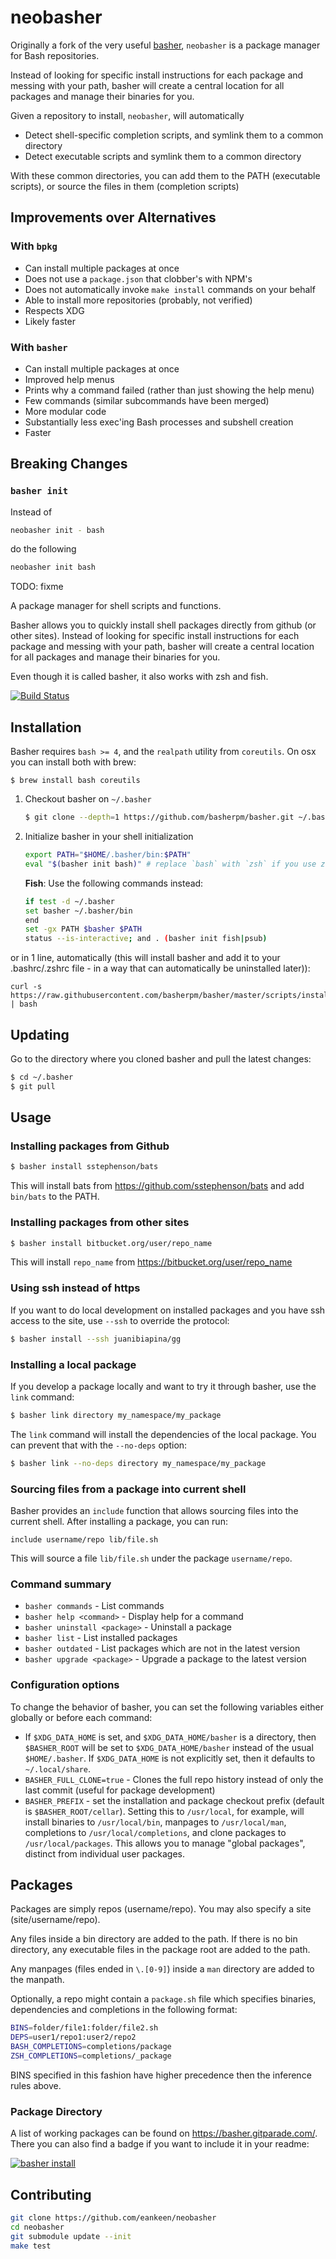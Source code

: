 # neobasher

Originally a fork of the very useful [basher](basherpm/basher), `neobasher` is a package manager for Bash repositories.

Instead of looking for specific install instructions for each package and messing with your path, basher will create a central location for all packages and manage their binaries for you.

Given a repository to install, `neobasher`, will automatically
- Detect shell-specific completion scripts, and symlink them to a common directory
- Detect executable scripts and symlink them to a common directory

With these common directories, you can add them to the PATH (executable scripts), or
source the files in them (completion scripts)

## Improvements over Alternatives

### With `bpkg`

- Can install multiple packages at once
- Does not use a `package.json` that clobber's with NPM's
- Does not automatically invoke `make install` commands on your behalf
- Able to install more repositories (probably, not verified)
- Respects XDG
- Likely faster

### With `basher`

- Can install multiple packages at once
- Improved help menus
- Prints why a command failed (rather than just showing the help menu)
- Few commands (similar subcommands have been merged)
- More modular code
- Substantially less exec'ing Bash processes and subshell creation
- Faster

## Breaking Changes

### `basher init`

Instead of

```sh
neobasher init - bash
```

do the following

```sh
neobasher init bash
```

TODO: fixme

A package manager for shell scripts and functions.

Basher allows you to quickly install shell packages directly from github (or
other sites). Instead of looking for specific install instructions for each
package and messing with your path, basher will create a central location for
all packages and manage their binaries for you.

Even though it is called basher, it also works with zsh and fish.

[![Build Status](https://travis-ci.org/basherpm/basher.svg?branch=master)](https://travis-ci.org/basherpm/basher)

## Installation

Basher requires `bash >= 4`, and the `realpath` utility from `coreutils`. On
osx you can install both with brew:

```
$ brew install bash coreutils
```

1. Checkout basher on `~/.basher`

	~~~ sh
	$ git clone --depth=1 https://github.com/basherpm/basher.git ~/.basher
	~~~

2. Initialize basher in your shell initialization

	~~~ sh
	export PATH="$HOME/.basher/bin:$PATH"
	eval "$(basher init bash)" # replace `bash` with `zsh` if you use zsh
	~~~

	**Fish**: Use the following commands instead:

	~~~ sh
	if test -d ~/.basher
	set basher ~/.basher/bin
	end
	set -gx PATH $basher $PATH
	status --is-interactive; and . (basher init fish|psub)
	~~~

or in 1 line, automatically (this will install basher and add it to your .bashrc/.zshrc file - in a way that can automatically be uninstalled later)):

	curl -s https://raw.githubusercontent.com/basherpm/basher/master/scripts/install.sh | bash

## Updating

Go to the directory where you cloned basher and pull the latest changes:

~~~ sh
$ cd ~/.basher
$ git pull
~~~

## Usage

### Installing packages from Github

~~~ sh
$ basher install sstephenson/bats
~~~

This will install bats from https://github.com/sstephenson/bats and add `bin/bats` to the PATH.

### Installing packages from other sites

~~~ sh
$ basher install bitbucket.org/user/repo_name
~~~

This will install `repo_name` from https://bitbucket.org/user/repo_name

### Using ssh instead of https

If you want to do local development on installed packages and you have ssh
access to the site, use `--ssh` to override the protocol:

~~~ sh
$ basher install --ssh juanibiapina/gg
~~~

### Installing a local package

If you develop a package locally and want to try it through basher,
use the `link` command:

~~~ sh
$ basher link directory my_namespace/my_package
~~~

The `link` command will install the dependencies of the local package.
You can prevent that with the `--no-deps` option:

~~~ sh
$ basher link --no-deps directory my_namespace/my_package
~~~

### Sourcing files from a package into current shell

Basher provides an `include` function that allows sourcing files into the
current shell. After installing a package, you can run:

```
include username/repo lib/file.sh
```

This will source a file `lib/file.sh` under the package `username/repo`.

### Command summary

- `basher commands` - List commands
- `basher help <command>` - Display help for a command
- `basher uninstall <package>` - Uninstall a package
- `basher list` - List installed packages
- `basher outdated` - List packages which are not in the latest version
- `basher upgrade <package>` - Upgrade a package to the latest version

### Configuration options

To change the behavior of basher, you can set the following variables either
globally or before each command:

- If `$XDG_DATA_HOME` is set, and `$XDG_DATA_HOME/basher` is a directory, then `$BASHER_ROOT` will be set to `$XDG_DATA_HOME/basher` instead of the usual `$HOME/.basher`. If `$XDG_DATA_HOME` is not explicitly set, then it defaults to `~/.local/share`.
- `BASHER_FULL_CLONE=true` - Clones the full repo history instead of only the last commit (useful for package development)
- `BASHER_PREFIX` - set the installation and package checkout prefix (default is `$BASHER_ROOT/cellar`).  Setting this to `/usr/local`, for example, will install binaries to `/usr/local/bin`, manpages to `/usr/local/man`, completions to `/usr/local/completions`, and clone packages to `/usr/local/packages`.  This allows you to manage "global packages", distinct from individual user packages.

## Packages

Packages are simply repos (username/repo). You may also specify a site
(site/username/repo).

Any files inside a bin directory are added to the path. If there is no bin
directory, any executable files in the package root are added to the path.

Any manpages (files ended in `\.[0-9]`) inside a `man` directory are added
to the manpath.

Optionally, a repo might contain a `package.sh` file which specifies binaries,
dependencies and completions in the following format:

~~~ sh
BINS=folder/file1:folder/file2.sh
DEPS=user1/repo1:user2/repo2
BASH_COMPLETIONS=completions/package
ZSH_COMPLETIONS=completions/_package
~~~

BINS specified in this fashion have higher precedence then the inference rules
above.

### Package Directory

A list of working packages can be found on https://basher.gitparade.com/. There
you can also find a badge if you want to include it in your readme:

[![basher install](https://img.shields.io/badge/basher-install-white?logo=gnu-bash&style=flat)](https://basher.gitparade.com/package/)

## Contributing

```sh
git clone https://github.com/eankeen/neobasher
cd neobasher
git submodule update --init
make test
```
